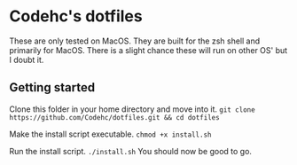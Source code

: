 # Codehc's dotfiles

These are only tested on MacOS. They are built for the zsh shell and primarily for MacOS. There is a slight chance these will run on other OS' but I doubt it.

## Getting started

Clone this folder in your home directory and move into it.
`git clone https://github.com/Codehc/dotfiles.git && cd dotfiles`

Make the install script executable.
`chmod +x install.sh`

Run the install script.
`./install.sh`
You should now be good to go.
